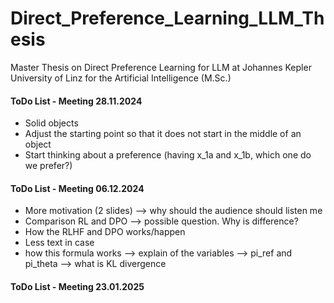 # Direct_Preference_Learning_LLM_Thesis
Master Thesis on Direct Preference Learning for LLM at Johannes Kepler University of Linz for the Artificial Intelligence (M.Sc.)

#### ToDo List - Meeting 28.11.2024
- Solid objects
- Adjust the starting point so that it does not start in the middle of an object
- Start thinking about a preference (having x_1a and x_1b, which one do we prefer?)

#### ToDo List - Meeting 06.12.2024
- More motivation (2 slides) —> why should the audience should listen me
- Comparison RL and DPO —> possible question. Why is difference? 
- How the RLHF and DPO works/happen
- Less text in case 
- how this formula works —> explain of the variables —> pi_ref and pi_theta —> what is KL divergence

#### ToDo List - Meeting 23.01.2025
